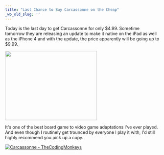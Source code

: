 ```yaml
---
title: "Last Chance to Buy Carcassonne on the Cheap"
_wp_old_slug: ''
---
```

<p>Today is the last day to get Carcassonne for only $4.99.  Sometime tomorrow they are releasing an update to make it native on the iPad as well as the iPhone 4 and with the update, the price apparently will be going up to $9.99.</p>
<p><a href="https://chrisenns.com/wp-content/uploads/2010/12/Game.jpg"><img src="https://chrisenns.com/wp-content/uploads/2010/12/Game-300x225.jpg" alt="" title="Carcassonne" width="300" height="225" class="aligncenter size-medium wp-image-19302" /></a></p>
<p>It's one of the best board game to video game adaptations I've ever played.  And even though I routinely get trounced by everyone I play it with, I'd still highly recommend you pick up a copy.</p>
<p><a href="http://click.linksynergy.com/fs-bin/stat?id=6PFrOqNV4B8&offerid=146261&type=3&subid=0&tmpid=1826&RD_PARM1=http%253A%252F%252Fitunes.apple.com%252Fca%252Fapp%252Fcarcassonne%252Fid375295479%253Fmt%253D8%2526uo%253D4%2526partnerId%253D30" target="itunes_store"><img src="http://ax.phobos.apple.com.edgesuite.net/images/web/linkmaker/badge_appstore-lrg.gif" alt="Carcassonne - TheCodingMonkeys" style="border: 0;"/></a></p>
